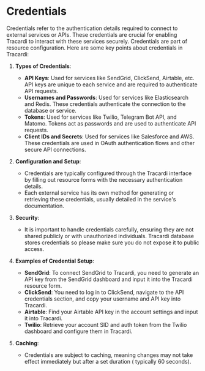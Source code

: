 # Credentials

Credentials refer to the authentication details required to connect to external services or APIs. These
credentials are crucial for enabling Tracardi to interact with these services securely. Credentials are part of resource
configuration. Here are some key points about credentials in Tracardi:

1. **Types of Credentials**:
    - **API Keys**: Used for services like SendGrid, ClickSend, Airtable, etc. API keys are unique to each service and
      are required to authenticate API requests.
    - **Usernames and Passwords**: Used for services like Elasticsearch and Redis. These credentials authenticate the
      connection to the database or service.
    - **Tokens**: Used for services like Twilio, Telegram Bot API, and Matomo. Tokens act as passwords and are used to
      authenticate API requests.
    - **Client IDs and Secrets**: Used for services like Salesforce and AWS. These credentials are used in OAuth
      authentication flows and other secure API connections.

2. **Configuration and Setup**:
    - Credentials are typically configured through the Tracardi interface by filling out resource forms with the
      necessary authentication details.
    - Each external service has its own method for generating or retrieving these credentials, usually detailed in the
      service's documentation.

3. **Security**:
    - It is important to handle credentials carefully, ensuring they are not shared publicly or with unauthorized
      individuals. Tracardi database stores credentials so please make sure you do not expose it to public access.

4. **Examples of Credential Setup**:
    - **SendGrid**: To connect SendGrid to Tracardi, you need to generate an API key from the SendGrid dashboard and
      input it into the Tracardi resource form.
    - **ClickSend**: You need to log in to ClickSend, navigate to the API credentials section, and copy your username
      and API key into Tracardi.
    - **Airtable**: Find your Airtable API key in the account settings and input it into Tracardi.
    - **Twilio**: Retrieve your account SID and auth token from the Twilio dashboard and configure them in Tracardi.

5. **Caching**:
    - Credentials are subject to caching, meaning changes may not take effect immediately but after a set duration (
      typically 60 seconds).
